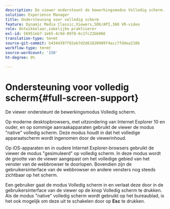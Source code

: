```yaml
---
description: De viewer ondersteunt de bewerkingsmodus Volledig scherm.
solution: Experience Manager
title: Ondersteuning voor volledig scherm
feature: Dynamic Media Classic,Viewers,SDK/API,360 VR-video
role: Ontwikkelaar,zakelijke praktiserer
exl-id: 56951eb7-1e65-4c9d-8978-6c1fc22bb066
translation-type: tm+mt
source-git-commit: b4344397f82eb7d2d61020909f4acc7fddea210b
workflow-type: tm+mt
source-wordcount: '150'
ht-degree: 0%

---
```


# Ondersteuning voor volledig scherm{#full-screen-support}

De viewer ondersteunt de bewerkingsmodus Volledig scherm.

Op moderne desktopbrowsers, met uitzondering van Internet Explorer 10 en ouder, en op sommige aanraakapparaten gebruikt de viewer de modus &quot;native&quot; volledig scherm. Deze modus houdt in dat het volledige apparaatscherm wordt ingenomen door de viewerinhoud.

Op iOS-apparaten en in oudere Internet Explorer-browsers gebruikt de viewer de modus &quot;gesimuleerd&quot; op volledig scherm. In deze modus wordt de grootte van de viewer aangepast om het volledige gebied van het venster van de webbrowser te doorlopen. Bovendien zijn de gebruikersinterface van de webbrowser en andere vensters nog steeds zichtbaar op het scherm.

Een gebruiker gaat de modus Volledig scherm in en verlaat deze door in de gebruikersinterface van de viewer op de knop Volledig scherm te drukken. Als de modus &quot;native&quot; volledig scherm wordt gebruikt op het bureaublad, is het ook mogelijk om deze uit te schakelen door op **Esc** te drukken.
